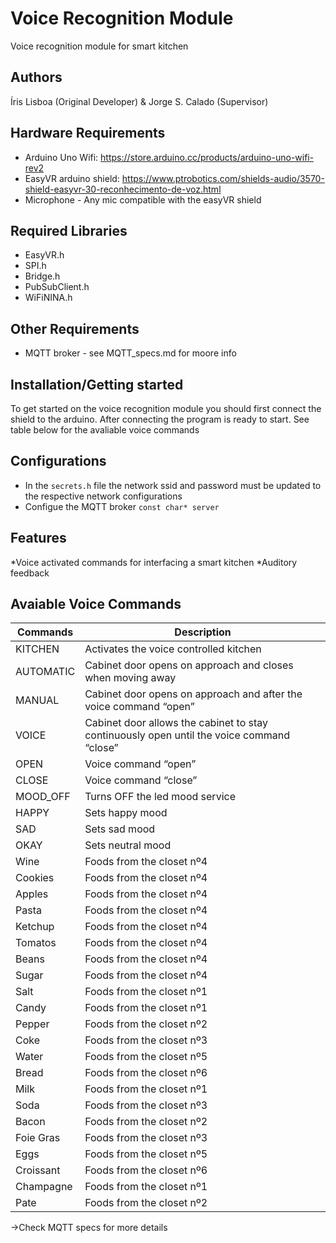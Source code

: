 # Voice Recognition Module

Voice recognition module for smart kitchen

## Authors

Íris Lisboa (Original Developer) & Jorge S. Calado (Supervisor)

## Hardware Requirements
 - Arduino Uno Wifi: https://store.arduino.cc/products/arduino-uno-wifi-rev2
 - EasyVR arduino shield: https://www.ptrobotics.com/shields-audio/3570-shield-easyvr-30-reconhecimento-de-voz.html
 - Microphone - Any mic compatible with the easyVR shield

## Required Libraries
 - EasyVR.h
 - SPI.h
 - Bridge.h
 - PubSubClient.h
 - WiFiNINA.h

## Other Requirements

 - MQTT broker - see MQTT_specs.md for moore info

## Installation/Getting started

To get started on the voice recognition module you should first connect the shield to the arduino. After connecting the program is ready to start. See table below for the avaliable voice commands

## Configurations

 - In the ```secrets.h``` file the network ssid and password must be updated to the respective network configurations
 - Configue the MQTT broker ```const char* server```

## Features

*Voice activated commands for interfacing a smart kitchen
*Auditory feedback

## Avaiable Voice Commands
|Commands       | Description |
|---------------|----------------|
|KITCHEN        |Activates the voice controlled kitchen|
|AUTOMATIC      |Cabinet door opens on approach and closes when moving away |
|MANUAL         |Cabinet door opens on approach and after the voice command “open” |
|VOICE          |Cabinet door allows the cabinet to stay continuously open until the voice command “close” |
|OPEN           |Voice command “open” |
|CLOSE          |Voice command “close” |
|MOOD_OFF       |Turns OFF the led mood service |
|HAPPY          |Sets happy mood |
|SAD            |Sets sad mood |
|OKAY  	        |Sets neutral mood |
|Wine           |Foods from the closet nº4 |
|Cookies        |Foods from the closet nº4 |
|Apples         |Foods from the closet nº4 |
|Pasta          |Foods from the closet nº4 |
|Ketchup        |Foods from the closet nº4 |
|Tomatos        |Foods from the closet nº4 |
|Beans          |Foods from the closet nº4 |
|Sugar          |Foods from the closet nº4 |
|Salt           |Foods from the closet nº1 |
|Candy          |Foods from the closet nº1 |
|Pepper         |Foods from the closet nº2 |
|Coke           |Foods from the closet nº3 |
|Water          |Foods from the closet nº5 |
|Bread          |Foods from the closet nº6 |
|Milk           |Foods from the closet nº1 |
|Soda           |Foods from the closet nº3 |
|Bacon          |Foods from the closet nº2 |
|Foie Gras      |Foods from the closet nº3 |
|Eggs           |Foods from the closet nº5 |
|Croissant      |Foods from the closet nº6 |
|Champagne      |Foods from the closet nº1 |
|Pate           |Foods from the closet nº2 |

->Check MQTT specs for more details
